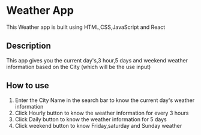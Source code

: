 # Weather App

This Weather app is built using HTML,CSS,JavaScript and React

## Description

This app gives you the current day's,3 hour,5 days and weekend weather information based on the City (which will be the use input)

## How to use

1. Enter the City Name in the search bar to know the current day's weather information
2. Click Hourly button to know the weather information for every 3 hours
3. Click Daily button to know the weather information for 5 days
4. Click weekend button to know Friday,saturday and Sunday weather
